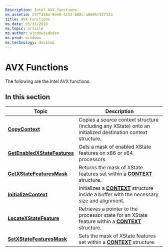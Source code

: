 ```yaml
---
Description: Intel AVX functions.
ms.assetid: 237f356a-9ee8-4c52-b08c-a6695c52713a
title: AVX Functions
ms.date: 05/31/2018
ms.topic: article
ms.author: windowssdkdev
ms.prod: windows
ms.technology: desktop
---
```


# AVX Functions

The following are the Intel AVX functions.

## In this section



| Topic                                                                   | Description                                                                                                                    |
|-------------------------------------------------------------------------|--------------------------------------------------------------------------------------------------------------------------------|
| [**CopyContext**](/windows/win32/WinBase/nf-winbase-copycontext?branch=master)<br/>                           | Copies a source context structure (including any XState) onto an initialized destination context structure.<br/>         |
| [**GetEnabledXStateFeatures**](/windows/win32/WinBase/nf-winbase-getenabledxstatefeatures?branch=master)<br/> | Gets a mask of enabled XState features on x86 or x64 processors.<br/>                                                    |
| [**GetXStateFeaturesMask**](/windows/win32/WinBase/nf-winbase-getxstatefeaturesmask?branch=master)<br/>       | Returns the mask of XState features set within a [**CONTEXT**](/windows/win32/WinNT/ns-winnt-_wow64_context?branch=master) structure.<br/>                        |
| [**InitializeContext**](/windows/win32/WinBase/nf-winbase-initializecontext?branch=master)<br/>               | Initializes a [**CONTEXT**](/windows/win32/WinNT/ns-winnt-_arm64_nt_context?branch=master) structure inside a buffer with the necessary size and alignment.<br/>       |
| [**LocateXStateFeature**](/windows/win32/WinBase/nf-winbase-locatexstatefeature?branch=master)<br/>           | Retrieves a pointer to the processor state for an XState feature within a [**CONTEXT**](/windows/win32/WinNT/ns-winnt-_arm64_nt_context?branch=master) structure.<br/> |
| [**SetXStateFeaturesMask**](/windows/win32/WinBase/nf-winbase-setxstatefeaturesmask?branch=master)<br/>       | Sets the mask of XState features set within a [**CONTEXT**](/windows/win32/WinNT/ns-winnt-_arm64_nt_context?branch=master) structure.<br/>                             |



 

 

 




